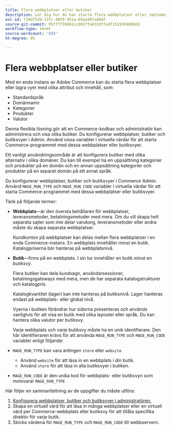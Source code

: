 ```yaml
---
title: Flera webbplatser eller butiker
description: Lär dig hur du kan starta flera webbplatser eller implementera butiksvyer med olika alternativ, domäner och innehåll.
exl-id: 724d75d9-13fc-40f9-951a-69aa407adb6f
source-git-commit: 95ffff39d82cc9027fa633dffedf15193040802d
workflow-type: tm+mt
source-wordcount: '433'
ht-degree: 0%

---
```


# Flera webbplatser eller butiker

Med en enda instans av Adobe Commerce kan du starta flera webbplatser eller lagra vyer med olika attribut och innehåll, som:

- Standardspråk
- Domännamn
- Kategorier
- Produkter
- Valutor

Denna flexibla lösning gör att en Commerce-kodbas och administratör kan administrera och visa olika butiker. Du konfigurerar webbplatser, butiker och butiksvyer i Admin. Använd vissa variabler i virtuella värdar för att starta Commerce-programmet med dessa webbplatser eller butiksvyer.

Ett vanligt användningsområde är att konfigurera butiker med olika alternativ i olika domäner. Du kan till exempel ha en uppsättning kategorier och produkter på en domän och en annan uppsättning kategorier och produkter på en separat domän på ett annat språk.

Du konfigurerar webbplatser, butiker och butiksvyer i Commerce Admin. Använd `MAGE_RUN_TYPE` och `MAGE_RUN_CODE` variabler i virtuella värdar för att starta Commerce-programmet med dessa webbplatser eller butiksvyer.

Tänk på följande termer:

- **Webbplats**—är den översta behållaren för webbplatser, leveransmetoder, betalningsmetoder med mera. Om du vill skapa helt separata sajter som inte delar varukorg, leveransmetoder eller andra måste du skapa separata webbplatser.

  Kundkonton på webbplatser kan delas mellan flera webbplatser i en enda Commerce-instans. En webbplats innehåller minst en butik. Katalogpriserna bör hanteras på webbplatsnivå.

- **Butik**—finns på en webbplats. I sin tur innehåller en butik minst en *butiksvy*.

  Flera butiker kan dela kundvagn, användarsessioner, betalningsgateways med mera, men de har separata katalogstrukturer och katalogpris.

  Katalogkvantitet (lager) kan inte hanteras på butiksnivå. Lager hanteras endast på webbplats- eller global nivå.

  Vyerna i butiken förändrar hur sidorna presenteras och används vanligtvis för att visa en butik med olika layouter eller språk. Du kan hantera olika valutor per butiksvy.

  Varje webbplats och varje butiksvy måste ha en unik identifierare. Den här identifieraren krävs för att använda `MAGE_RUN_TYPE` och `MAGE_RUN_CODE` variabler enligt följande:

- `MAGE_RUN_TYPE` kan vara antingen `store` eller `website`

   - Använd `website` för att läsa in en webbplats i din butik.
   - Använd `store` för att läsa in alla butiksvyer i butiken.

- `MAGE_RUN_CODE` är den unika kod för webbplats- eller butiksvyn som motsvarar `MAGE_RUN_TYPE`

Här följer en sammanfattning av de uppgifter du måste utföra:

1. [Konfigurera webbplatser, butiker och butiksvyer i administratören.](ms-admin.md)
1. Skapa en virtuell värd för att läsa in många webbplatser eller en virtuell värd per Commerce-webbplats eller butiksvy för att tillåta specifika direktiv för varje butik.
1. Skicka värdena för `MAGE_RUN_TYPE` och `MAGE_RUN_CODE` till webbservern.
